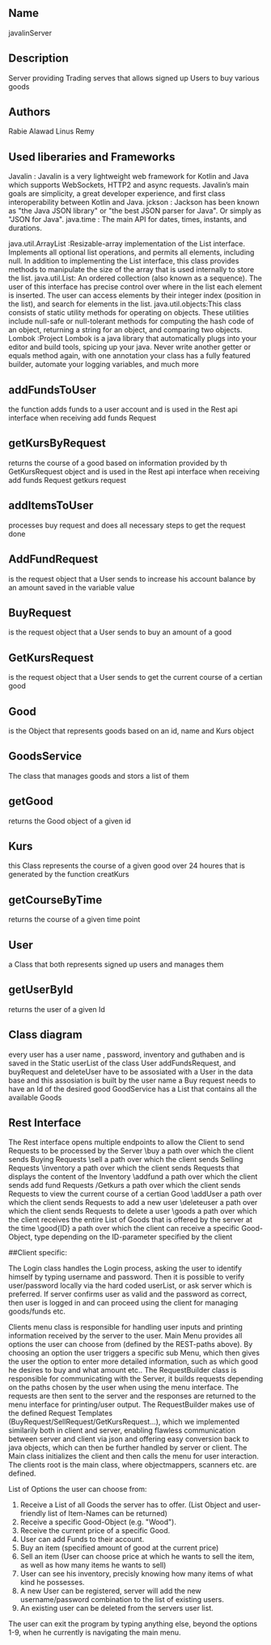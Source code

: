 ## Name
javalinServer

## Description

Server providing Trading serves that allows signed up Users to buy various goods
## Authors

Rabie Alawad
Linus Remy
## Used liberaries and Frameworks
Javalin : Javalin is a very lightweight web framework for Kotlin and Java which supports WebSockets, HTTP2 and async requests. Javalin’s main goals are simplicity, a great developer experience, and first class interoperability between Kotlin and Java.
jckson : Jackson has been known as "the Java JSON library" or "the best JSON parser for Java". Or simply as "JSON for Java".
java.time :  The main API for dates, times, instants, and durations.

java.util.ArrayList :Resizable-array implementation of the List interface. Implements all optional list operations, and permits all elements, including null. In addition to implementing the List interface, this class provides methods to manipulate the size of the array that is used internally to store the list.
java.util.List: An ordered collection (also known as a sequence). The user of this interface has precise control over where in the list each element is inserted. The user can access elements by their integer index (position in the list), and search for elements in the list.
java.util.objects:This class consists of static utility methods for operating on objects. These utilities include null-safe or null-tolerant methods for computing the hash code of an object, returning a string for an object, and comparing two objects.
Lombok :Project Lombok is a java library that automatically plugs into your editor and build tools, spicing up your java. Never write another getter or equals method again, with one annotation your class has a fully featured builder, automate your logging variables, and much more
## addFundsToUser
the function adds funds to a user account and is used in the Rest api interface when receiving add funds Request
## getKursByRequest
returns the course of a good based on information provided by th GetKursRequest object and  is used in the Rest api interface when receiving add funds Request getkurs request
## addItemsToUser
processes buy request and does all necessary steps to get the request done
## AddFundRequest 
is the request object that a User sends to increase his account balance by an amount saved in the variable value
## BuyRequest
is the request object that a User sends to buy an amount of a good
## GetKursRequest
is the request object that a User sends to get the current course of  a certian good
## Good 
is the Object that represents goods based on an id, name and Kurs object

## GoodsService
The class that manages goods and stors a list of them
## getGood
returns the Good object of a given id
## Kurs
 this Class represents the course of a given good over 24 houres that is generated by the function creatKurs
## getCourseByTime
returns the course of a given time point
## User 
a Class that both represents signed up users and manages them
## getUserById
returns the user of a given Id
## Class diagram
every user has a user name , password, inventory and guthaben and is saved in the Static userList of the class User
addFundsRequest, and buyRequest and deleteUser have to be assosiated with a User in the data base and this assosiation is built by the user name 
a Buy request needs to have an Id of the desired good 
GoodService has a List that contains all the available Goods 
## Rest Interface
The Rest interface opens multiple endpoints to allow the Client to send Requests to be processed by the Server
\buy 
a path over which the client sends Buying Requests
\sell
a path over which the client sends Selling Requests
\inventory
a path over which the client sends Requests that displays the content of the Inventory
\addfund
a path over which the client sends add fund Requests
/Getkurs
a path over which the client sends Requests to view the current course of a certian Good
\addUser
a path over which the client sends Requests to add a new user
\deleteuser
a path over which the client sends  Requests to delete a user
\goods
a path over which the client receives the entire List of Goods that is offered by the server at the time
\good{ID}
a path over which the client can receive a specific Good-Object, type depending on the ID-parameter specified by the client


##Client specific:

The Login class handles the Login process, asking the user to identify himself by typing username and password.
Then it is possible to verify user/password locally via the hard coded userList, or ask server which is preferred. If server confirms user as valid and the password as correct, then user is logged in and can proceed using the client for managing goods/funds etc.

Clients menu class is responsible for handling user inputs and printing information received by the server to the user.
Main Menu provides all options the user can choose from (defined by the REST-paths above). By choosing an option the user triggers a specific sub Menu, which then gives the user the option to enter more detailed information, such as which good he desires to buy and what amount etc..
The RequestBuilder class is responsible for communicating with the Server, it builds requests depending on the paths chosen by the user when using the menu interface. The requests are then sent to the server and the responses are returned to the menu interface for printing/user output. The RequestBuilder makes use of the defined Request Templates (BuyRequest/SellRequest/GetKursRequest...), which we implemented similarily both in client and server, enabling flawless communication between server and client via json and offering easy conversion back to java objects, which can then be further handled by server or client.
The Main class initializes the client and then calls the menu for user interaction. The clients root is the main class, where objectmappers, scanners etc. are defined.

List of Options the user can choose from:
1. Receive a List of all Goods the server has to offer. (List Object and user-friendly list of Item-Names can be returned)
2. Receive a specific Good-Object (e.g. "Wood").
3. Receive the current price of a specific Good.
4. User can add Funds to their account.
5. Buy an item (specified amount of good at the current price)
6. Sell an item (User can choose price at which he wants to sell the item, as well as how many items he wants to sell)
7. User can see his inventory, precisly knowing how many items of what kind he possesses.
8. A new User can be registered, server will add the new username/password combination to the list of existing users.
9. An existing user can be deleted from the servers user list.

The user can exit the program by typing anything else, beyond the options 1-9, when he currently is navigating the main menu.
